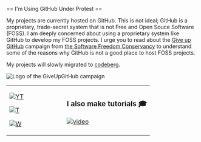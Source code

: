 == I'm Using GitHub Under Protest ==

My projects are currently hosted on GitHub.  This is not ideal; GitHub is a
proprietary, trade-secret system that is not Free and Open Souce Software
(FOSS).  I am deeply concerned about using a proprietary system like GitHub
to develop my FOSS projects. I urge you to read about the
[Give up GitHub](https://GiveUpGitHub.org) campaign from
[the Software Freedom Conservancy](https://sfconservancy.org) to understand
some of the reasons why GitHub is not a good place to host FOSS projects.

My projects will slowly migrated to [codeberg](https://codeberg.org/spelos).

![Logo of the GiveUpGitHub campaign](https://sfconservancy.org/img/GiveUpGitHub.png)

<table>
  <td width="40%">

[![YT](https://img.shields.io/badge/YouTube-Peter-red?logo=youtube&style=for-the-badge)](https://spelos.net/youtube)

[![T](https://img.shields.io/badge/Livestreams-spelos-9147FF?style=for-the-badge)](https://www.spelos.net/live)

[![W](https://img.shields.io/badge/website-spelos.net-green?style=for-the-badge)](https://spelos.net)

  </td>
  <td>
  
### I also make tutorials 🎓
[![video](https://i.imgur.com/ndfiH8w.png)](https://www.youtube.com/watch?v=alMS9LIjvD8)
  
  </td>
</table>
